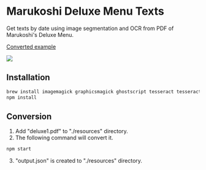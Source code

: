 # Marukoshi Deluxe Menu Texts

Get texts by date using image segmentation and OCR from PDF of Marukoshi's Deluxe Menu.

[Converted example](https://github.com/passionate-engineer/marukoshi-deluxe-menu-texts/blob/master/resources/output.json)

![](https://raw.githubusercontent.com/passionate-engineer/marukoshi-deluxe-menu-texts/master/docs/keyvisual.jpg)

## Installation

```bash
brew install imagemagick graphicsmagick ghostscript tesseract tesseract-lang
npm install
```

## Conversion

1. Add "deluxe1.pdf" to "./resources" directory.
2. The following command will convert it.

```bash
npm start
```

3. "output.json" is created to  "./resources" directory.
